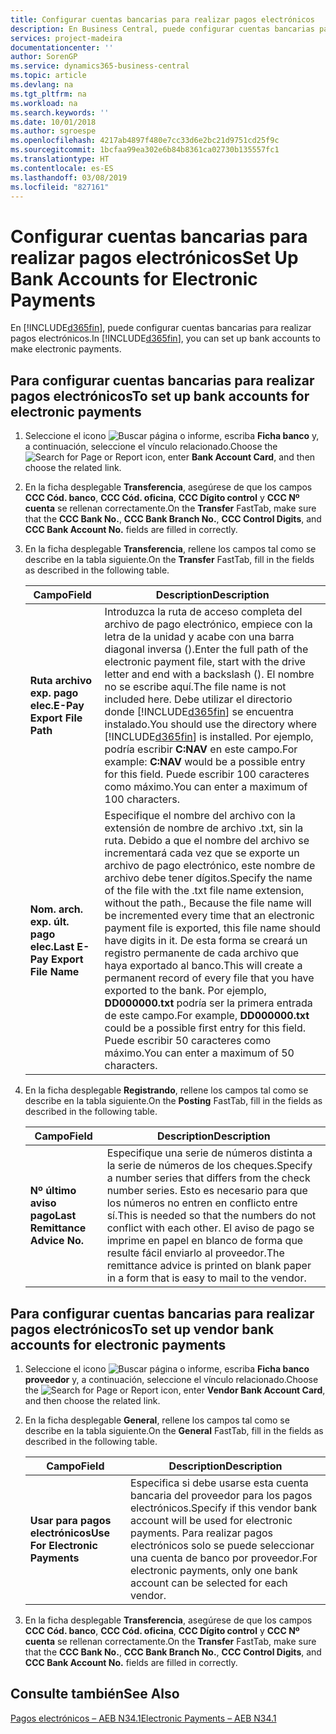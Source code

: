 ```yaml
---
title: Configurar cuentas bancarias para realizar pagos electrónicos
description: En Business Central, puede configurar cuentas bancarias para realizar pagos electrónicos.
services: project-madeira
documentationcenter: ''
author: SorenGP
ms.service: dynamics365-business-central
ms.topic: article
ms.devlang: na
ms.tgt_pltfrm: na
ms.workload: na
ms.search.keywords: ''
ms.date: 10/01/2018
ms.author: sgroespe
ms.openlocfilehash: 4217ab4897f480e7cc33d6e2bc21d9751cd25f9c
ms.sourcegitcommit: 1bcfaa99ea302e6b84b8361ca02730b135557fc1
ms.translationtype: HT
ms.contentlocale: es-ES
ms.lasthandoff: 03/08/2019
ms.locfileid: "827161"
---
```

# <a name="set-up-bank-accounts-for-electronic-payments"></a><span data-ttu-id="57827-103">Configurar cuentas bancarias para realizar pagos electrónicos</span><span class="sxs-lookup"><span data-stu-id="57827-103">Set Up Bank Accounts for Electronic Payments</span></span>
<span data-ttu-id="57827-104">En [!INCLUDE[d365fin](../../includes/d365fin_md.md)], puede configurar cuentas bancarias para realizar pagos electrónicos.</span><span class="sxs-lookup"><span data-stu-id="57827-104">In [!INCLUDE[d365fin](../../includes/d365fin_md.md)], you can set up bank accounts to make electronic payments.</span></span>  

## <a name="to-set-up-bank-accounts-for-electronic-payments"></a><span data-ttu-id="57827-105">Para configurar cuentas bancarias para realizar pagos electrónicos</span><span class="sxs-lookup"><span data-stu-id="57827-105">To set up bank accounts for electronic payments</span></span>  

1.  <span data-ttu-id="57827-106">Seleccione el icono ![Buscar página o informe](../../media/ui-search/search_small.png "icono Buscar página o informe"), escriba **Ficha banco** y, a continuación, seleccione el vínculo relacionado.</span><span class="sxs-lookup"><span data-stu-id="57827-106">Choose the ![Search for Page or Report](../../media/ui-search/search_small.png "Search for Page or Report icon") icon, enter **Bank Account Card**, and then choose the related link.</span></span>  
2.  <span data-ttu-id="57827-107">En la ficha desplegable **Transferencia**, asegúrese de que los campos **CCC Cód. banco**, **CCC Cód. oficina**, **CCC Dígito control** y **CCC Nº cuenta** se rellenan correctamente.</span><span class="sxs-lookup"><span data-stu-id="57827-107">On the **Transfer** FastTab, make sure that the **CCC Bank No.**, **CCC Bank Branch No.**, **CCC Control Digits**, and **CCC Bank Account No.** fields are filled in correctly.</span></span>  
3.  <span data-ttu-id="57827-108">En la ficha desplegable **Transferencia**, rellene los campos tal como se describe en la tabla siguiente.</span><span class="sxs-lookup"><span data-stu-id="57827-108">On the **Transfer** FastTab, fill in the fields as described in the following table.</span></span>  

    |<span data-ttu-id="57827-109">Campo</span><span class="sxs-lookup"><span data-stu-id="57827-109">Field</span></span>|<span data-ttu-id="57827-110">Description</span><span class="sxs-lookup"><span data-stu-id="57827-110">Description</span></span>|  
    |---------------------------------|---------------------------------------|  
    |<span data-ttu-id="57827-111">**Ruta archivo exp. pago elec.**</span><span class="sxs-lookup"><span data-stu-id="57827-111">**E-Pay Export File Path**</span></span>|<span data-ttu-id="57827-112">Introduzca la ruta de acceso completa del archivo de pago electrónico, empiece con la letra de la unidad y acabe con una barra diagonal inversa (\).</span><span class="sxs-lookup"><span data-stu-id="57827-112">Enter the full path of the electronic payment file, start with the drive letter and end with a backslash ().</span></span> <span data-ttu-id="57827-113">El nombre no se escribe aquí.</span><span class="sxs-lookup"><span data-stu-id="57827-113">The file name is not included here.</span></span> <span data-ttu-id="57827-114">Debe utilizar el directorio donde [!INCLUDE[d365fin](../../includes/d365fin_md.md)] se encuentra instalado.</span><span class="sxs-lookup"><span data-stu-id="57827-114">You should use the directory where [!INCLUDE[d365fin](../../includes/d365fin_md.md)] is installed.</span></span> <span data-ttu-id="57827-115">Por ejemplo, podría escribir **C:NAV** en este campo.</span><span class="sxs-lookup"><span data-stu-id="57827-115">For example: **C:NAV** would be a possible entry for this field.</span></span> <span data-ttu-id="57827-116">Puede escribir 100 caracteres como máximo.</span><span class="sxs-lookup"><span data-stu-id="57827-116">You can enter a maximum of 100 characters.</span></span>|  
    |<span data-ttu-id="57827-117">**Nom. arch. exp. últ. pago elec.**</span><span class="sxs-lookup"><span data-stu-id="57827-117">**Last E-Pay Export File Name**</span></span>|<span data-ttu-id="57827-118">Especifique el nombre del archivo con la extensión de nombre de archivo .txt, sin la ruta. Debido a que el nombre del archivo se incrementará cada vez que se exporte un archivo de pago electrónico, este nombre de archivo debe tener dígitos.</span><span class="sxs-lookup"><span data-stu-id="57827-118">Specify the name of the file with the .txt file name extension, without the path., Because the file name will be incremented every time that an electronic payment file is exported, this file name should have digits in it.</span></span> <span data-ttu-id="57827-119">De esta forma se creará un registro permanente de cada archivo que haya exportado al banco.</span><span class="sxs-lookup"><span data-stu-id="57827-119">This will create a permanent record of every file that you have exported to the bank.</span></span> <span data-ttu-id="57827-120">Por ejemplo, **DD000000.txt** podría ser la primera entrada de este campo.</span><span class="sxs-lookup"><span data-stu-id="57827-120">For example, **DD000000.txt** could be a possible first entry for this field.</span></span> <span data-ttu-id="57827-121">Puede escribir 50 caracteres como máximo.</span><span class="sxs-lookup"><span data-stu-id="57827-121">You can enter a maximum of 50 characters.</span></span>|  

4.  <span data-ttu-id="57827-122">En la ficha desplegable **Registrando**, rellene los campos tal como se describe en la tabla siguiente.</span><span class="sxs-lookup"><span data-stu-id="57827-122">On the **Posting** FastTab, fill in the fields as described in the following table.</span></span>  

    |<span data-ttu-id="57827-123">Campo</span><span class="sxs-lookup"><span data-stu-id="57827-123">Field</span></span>|<span data-ttu-id="57827-124">Description</span><span class="sxs-lookup"><span data-stu-id="57827-124">Description</span></span>|  
    |---------------------------------|---------------------------------------|  
    |<span data-ttu-id="57827-125">**Nº último aviso pago**</span><span class="sxs-lookup"><span data-stu-id="57827-125">**Last Remittance Advice No.**</span></span>|<span data-ttu-id="57827-126">Especifique una serie de números distinta a la serie de números de los cheques.</span><span class="sxs-lookup"><span data-stu-id="57827-126">Specify a number series that differs from the check number series.</span></span> <span data-ttu-id="57827-127">Esto es necesario para que los números no entren en conflicto entre sí.</span><span class="sxs-lookup"><span data-stu-id="57827-127">This is needed so that the numbers do not conflict with each other.</span></span> <span data-ttu-id="57827-128">El aviso de pago se imprime en papel en blanco de forma que resulte fácil enviarlo al proveedor.</span><span class="sxs-lookup"><span data-stu-id="57827-128">The remittance advice is printed on blank paper in a form that is easy to mail to the vendor.</span></span>|  

## <a name="to-set-up-vendor-bank-accounts-for-electronic-payments"></a><span data-ttu-id="57827-129">Para configurar cuentas bancarias para realizar pagos electrónicos</span><span class="sxs-lookup"><span data-stu-id="57827-129">To set up vendor bank accounts for electronic payments</span></span>  

1.  <span data-ttu-id="57827-130">Seleccione el icono ![Buscar página o informe](../../media/ui-search/search_small.png "icono Buscar página o informe"), escriba **Ficha banco proveedor** y, a continuación, seleccione el vínculo relacionado.</span><span class="sxs-lookup"><span data-stu-id="57827-130">Choose the ![Search for Page or Report](../../media/ui-search/search_small.png "Search for Page or Report icon") icon, enter **Vendor Bank Account Card**, and then choose the related link.</span></span>  
2.  <span data-ttu-id="57827-131">En la ficha desplegable **General**, rellene los campos tal como se describe en la tabla siguiente.</span><span class="sxs-lookup"><span data-stu-id="57827-131">On the **General** FastTab, fill in the fields as described in the following table.</span></span>  

    |<span data-ttu-id="57827-132">Campo</span><span class="sxs-lookup"><span data-stu-id="57827-132">Field</span></span>|<span data-ttu-id="57827-133">Description</span><span class="sxs-lookup"><span data-stu-id="57827-133">Description</span></span>|  
    |---------------------------------|---------------------------------------|  
    |<span data-ttu-id="57827-134">**Usar para pagos electrónicos**</span><span class="sxs-lookup"><span data-stu-id="57827-134">**Use For Electronic Payments**</span></span>|<span data-ttu-id="57827-135">Especifica si debe usarse esta cuenta bancaria del proveedor para los pagos electrónicos.</span><span class="sxs-lookup"><span data-stu-id="57827-135">Specify if this vendor bank account will be used for electronic payments.</span></span> <span data-ttu-id="57827-136">Para realizar pagos electrónicos solo se puede seleccionar una cuenta de banco por proveedor.</span><span class="sxs-lookup"><span data-stu-id="57827-136">For electronic payments, only one bank account can be selected for each vendor.</span></span>|  

3.  <span data-ttu-id="57827-137">En la ficha desplegable **Transferencia**, asegúrese de que los campos **CCC Cód. banco**, **CCC Cód. oficina**, **CCC Dígito control** y **CCC Nº cuenta** se rellenan correctamente.</span><span class="sxs-lookup"><span data-stu-id="57827-137">On the **Transfer** FastTab, make sure that the **CCC Bank No.**, **CCC Bank Branch No.**, **CCC Control Digits**, and **CCC Bank Account No.** fields are filled in correctly.</span></span>  

## <a name="see-also"></a><span data-ttu-id="57827-138">Consulte también</span><span class="sxs-lookup"><span data-stu-id="57827-138">See Also</span></span>  
 [<span data-ttu-id="57827-139">Pagos electrónicos – AEB N34.1</span><span class="sxs-lookup"><span data-stu-id="57827-139">Electronic Payments – AEB N34.1</span></span>](electronic-payments-aeb-n341.md)
